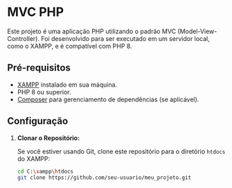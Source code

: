 # MVC PHP

Este projeto é uma aplicação PHP utilizando o padrão MVC (Model-View-Controller). Foi desenvolvido para ser executado em um servidor local, como o XAMPP, e é compatível com PHP 8.

## Pré-requisitos

- [XAMPP](https://www.apachefriends.org/index.html) instalado em sua máquina.
- PHP 8 ou superior.
- [Composer](https://getcomposer.org/) para gerenciamento de dependências (se aplicável).

## Configuração

1. **Clonar o Repositório:**

   Se você estiver usando Git, clone este repositório para o diretório `htdocs` do XAMPP:

   ```bash
   cd C:\xampp\htdocs
   git clone https://github.com/seu-usuario/meu_projeto.git
